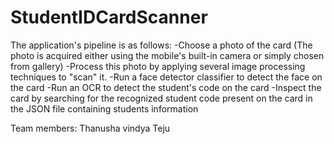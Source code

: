 # StudentIDCardScanner
The application's pipeline is as follows:
-Choose a photo of the card (The photo is acquired either using the mobile's built-in camera or simply chosen from gallery)
-Process this photo by applying several image processing techniques to "scan" it.
-Run a face detector classifier to detect the face on the card
-Run an OCR to detect the student's code on the card
-Inspect the card by searching for the recognized student code present on the card in the JSON file containing students information

Team members:
Thanusha
vindya
Teju
